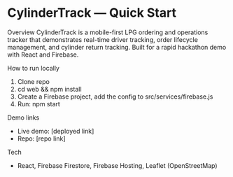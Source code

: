 # CylinderTrack — Quick Start

Overview
CylinderTrack is a mobile-first LPG ordering and operations tracker that demonstrates real-time driver tracking, order lifecycle management, and cylinder return tracking. Built for a rapid hackathon demo with React and Firebase.

How to run locally
1. Clone repo
2. cd web && npm install
3. Create a Firebase project, add the config to src/services/firebase.js
4. Run: npm start

Demo links
- Live demo: [deployed link]
- Repo: [repo link]

Tech
- React, Firebase Firestore, Firebase Hosting, Leaflet (OpenStreetMap)
